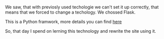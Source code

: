 We saw, that with previosly used techologie we can't set it up correctly, that means that we forced to change a techology. We chossed Flask.

This is a Python framwork, more details you can find [here](https://pythonbasics.org/what-is-flask-python/)

So, that day I spend on lerning this technology and rewrite the site using it.
